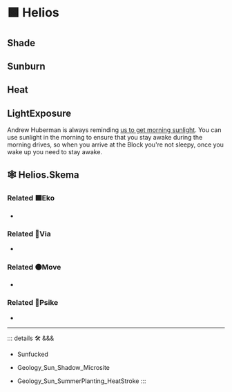 # 🟩  <eko>Helios</eko>

## Shade

## Sunburn

## Heat

## LightExposure

Andrew Huberman is always reminding [us to get morning sunlight](https://www.hubermanlab.com/newsletter/using-light-for-health). You can use sunlight in the morning to ensure that you stay awake during the morning drives, so when you arrive at the Block you're not sleepy, once you wake up you need to stay awake.

## 🕸 Helios.Skema

### Related 🟩<eko>Eko</eko>

-

### Related 🔻<via>Via</via>

-

### Related 🟠<move>Move</move>

-

### Related 💜<psike>Psike</psike>

-

---

<!-- =================================================== -->
<!-- =================================================== -->
<!-- =================================================== -->
<!-- =================================================== -->
<!-- =================================================== -->
::: details 🛠 <dev>&&&</dev>

- Sunfucked

- Geology_Sun_Shadow_Microsite
- Geology_Sun_SummerPlanting_HeatStroke
:::
